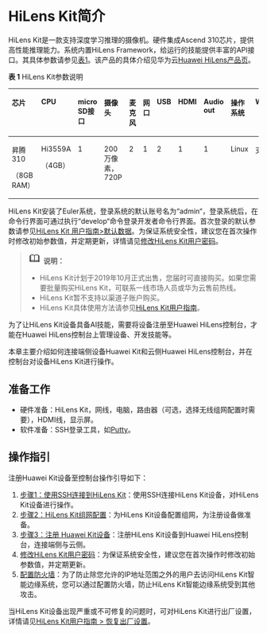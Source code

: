 # HiLens Kit简介<a name="hilens_02_0048"></a>

HiLens Kit是一款支持深度学习推理的摄像机。硬件集成Ascend 310芯片，提供高性能推理能力。系统内置HiLens Framework，给运行的技能提供丰富的API接口。其具体参数请参见[表1](#table7925165613417)。该产品的具体介绍见华为云[Huawei HiLens产品页](https://www.huaweicloud.com/product/hilens.html)。

**表 1**  HiLens Kit参数说明

<a name="table7925165613417"></a>
<table><thead align="left"><tr id="row99268560417"><th class="cellrowborder" valign="top" width="15.13151315131513%" id="mcps1.2.12.1.1"><p id="p1792617564411"><a name="p1792617564411"></a><a name="p1792617564411"></a>芯片</p>
</th>
<th class="cellrowborder" valign="top" width="9.56095609560956%" id="mcps1.2.12.1.2"><p id="p189261656547"><a name="p189261656547"></a><a name="p189261656547"></a>CPU</p>
</th>
<th class="cellrowborder" valign="top" width="12.58125812581258%" id="mcps1.2.12.1.3"><p id="p1492618562415"><a name="p1492618562415"></a><a name="p1492618562415"></a>micro SD接口</p>
</th>
<th class="cellrowborder" valign="top" width="11.421142114211419%" id="mcps1.2.12.1.4"><p id="p19926856747"><a name="p19926856747"></a><a name="p19926856747"></a>摄像头</p>
</th>
<th class="cellrowborder" valign="top" width="6.99069906990699%" id="mcps1.2.12.1.5"><p id="p1692635615415"><a name="p1692635615415"></a><a name="p1692635615415"></a>麦克风</p>
</th>
<th class="cellrowborder" valign="top" width="5.25052505250525%" id="mcps1.2.12.1.6"><p id="p492615561249"><a name="p492615561249"></a><a name="p492615561249"></a>网口</p>
</th>
<th class="cellrowborder" valign="top" width="5.72057205720572%" id="mcps1.2.12.1.7"><p id="p17926185616416"><a name="p17926185616416"></a><a name="p17926185616416"></a>USB</p>
</th>
<th class="cellrowborder" valign="top" width="7.22072207220722%" id="mcps1.2.12.1.8"><p id="p692613561842"><a name="p692613561842"></a><a name="p692613561842"></a>HDMI</p>
</th>
<th class="cellrowborder" valign="top" width="10.96109610961096%" id="mcps1.2.12.1.9"><p id="p692611561946"><a name="p692611561946"></a><a name="p692611561946"></a>Audio out</p>
</th>
<th class="cellrowborder" valign="top" width="8.850885088508848%" id="mcps1.2.12.1.10"><p id="p79265561341"><a name="p79265561341"></a><a name="p79265561341"></a>操作系统</p>
</th>
<th class="cellrowborder" valign="top" width="6.31063106310631%" id="mcps1.2.12.1.11"><p id="p12926856049"><a name="p12926856049"></a><a name="p12926856049"></a>WiFi</p>
</th>
</tr>
</thead>
<tbody><tr id="row1992613561148"><td class="cellrowborder" valign="top" width="15.13151315131513%" headers="mcps1.2.12.1.1 "><p id="p1222531718817"><a name="p1222531718817"></a><a name="p1222531718817"></a>昇腾310</p>
<p id="p292616561748"><a name="p292616561748"></a><a name="p292616561748"></a>（8GB RAM）</p>
</td>
<td class="cellrowborder" valign="top" width="9.56095609560956%" headers="mcps1.2.12.1.2 "><p id="p46851246530"><a name="p46851246530"></a><a name="p46851246530"></a>Hi3559A</p>
<p id="p18926185619417"><a name="p18926185619417"></a><a name="p18926185619417"></a>（4GB）</p>
</td>
<td class="cellrowborder" valign="top" width="12.58125812581258%" headers="mcps1.2.12.1.3 "><p id="p1292616561845"><a name="p1292616561845"></a><a name="p1292616561845"></a>1</p>
</td>
<td class="cellrowborder" valign="top" width="11.421142114211419%" headers="mcps1.2.12.1.4 "><p id="p129265561843"><a name="p129265561843"></a><a name="p129265561843"></a>200万像素，720P</p>
</td>
<td class="cellrowborder" valign="top" width="6.99069906990699%" headers="mcps1.2.12.1.5 "><p id="p17926165610417"><a name="p17926165610417"></a><a name="p17926165610417"></a>2</p>
</td>
<td class="cellrowborder" valign="top" width="5.25052505250525%" headers="mcps1.2.12.1.6 "><p id="p49261356344"><a name="p49261356344"></a><a name="p49261356344"></a>1</p>
</td>
<td class="cellrowborder" valign="top" width="5.72057205720572%" headers="mcps1.2.12.1.7 "><p id="p5926185615415"><a name="p5926185615415"></a><a name="p5926185615415"></a>2</p>
</td>
<td class="cellrowborder" valign="top" width="7.22072207220722%" headers="mcps1.2.12.1.8 "><p id="p9926195610410"><a name="p9926195610410"></a><a name="p9926195610410"></a>1</p>
</td>
<td class="cellrowborder" valign="top" width="10.96109610961096%" headers="mcps1.2.12.1.9 "><p id="p1092785613411"><a name="p1092785613411"></a><a name="p1092785613411"></a>1</p>
</td>
<td class="cellrowborder" valign="top" width="8.850885088508848%" headers="mcps1.2.12.1.10 "><p id="p29278562046"><a name="p29278562046"></a><a name="p29278562046"></a>Linux</p>
</td>
<td class="cellrowborder" valign="top" width="6.31063106310631%" headers="mcps1.2.12.1.11 "><p id="p292755618416"><a name="p292755618416"></a><a name="p292755618416"></a>支持</p>
</td>
</tr>
</tbody>
</table>

HiLens Kit安装了Euler系统，登录系统的默认账号名为“admin“，登录系统后，在命令行界面可通过执行“develop“命令登录开发者命令行界面。首次登录的默认参数请参见[HiLens Kit 用户指南\>默认数据](https://support.huawei.com/enterprise/zh/doc/EDOC1100112066/2347bab9)。为保证系统安全性，建议您在首次操作时修改初始参数值，并定期更新，详情请见[修改HiLens Kit用户密码](修改HiLens-Kit用户密码.md)。

>![](public_sys-resources/icon-note.gif) **说明：**   
>-   HiLens Kit计划于2019年10月正式出售，您届时可直接购买。如果您需要批量购买HiLens Kit，可联系一线市场人员或华为云售前热线。  
>-   HiLens Kit暂不支持以渠道子账户购买。  
>-   HiLens Kit具体使用方法请参见[HiLens Kit用户指南](https://support.huawei.com/enterprise/zh/ai-computing-platform/a200-3000hilens-pid-250700826)。  

为了让HiLens Kit设备具备AI技能，需要将设备注册至Huawei HiLens控制台，才能在Huawei HiLens控制台上管理设备、开发技能等。

本章主要介绍如何连接端侧设备Huawei Kit和云侧Huawei HiLens控制台，并在控制台对设备HiLens Kit进行操作。

## 准备工作<a name="section3308629114812"></a>

-   硬件准备：HiLens Kit，网线，电脑，路由器（可选，选择无线组网配置时需要），HDMI线，显示屏。
-   软件准备：SSH登录工具，如[Putty](https://www.putty.org/)。

## 操作指引<a name="section15792204115115"></a>

注册Huawei Kit设备至控制台操作引导如下：

1.  [步骤1：使用SSH连接到HiLens Kit](步骤1-使用SSH连接到HiLens-Kit.md)：使用SSH连接HiLens Kit设备，对HiLens Kit设备进行操作。
2.  [步骤2：HiLens Kit组网配置](步骤2-HiLens-Kit组网配置.md)：为HiLens Kit设备配置组网，为注册设备做准备。
3.  [步骤3：注册 Huawei Kit设备](步骤3-注册-Huawei-Kit设备.md)：注册HiLens Kit设备到Huawei HiLens控制台，连接端侧与云侧。
4.  [修改HiLens Kit用户密码](修改HiLens-Kit用户密码.md)：为保证系统安全性，建议您在首次操作时修改初始参数值，并定期更新。
5.  [配置防火墙](配置防火墙.md)：为了防止除您允许的IP地址范围之外的用户去访问HiLens Kit智能边缘系统，您可以通过配置防火墙，防止HiLens Kit智能边缘系统受到其他攻击。

当HiLens Kit设备出现严重或不可修复的问题时，可对HiLens Kit进行出厂设置，详情请见[HiLens Kit用户指南 \> 恢复出厂设置](https://support.huawei.com/enterprise/zh/doc/EDOC1100112066/9b0a1fba)。

